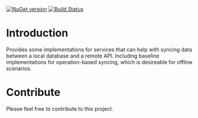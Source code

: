 [![NuGet version](https://img.shields.io/nuget/v/dotRMDY.SyncSupport.svg?style=flat)](https://www.nuget.org/packages/dotRMDY.SyncSupport/) [![Build Status](https://github.com/digitalrmdy/dotrmdy-syncsupport/actions/workflows/publish.yml/badge.svg)](https://github.com/digitalrmdy/dotrmdy-syncsupport/actions)
# Introduction 
Provides some implementations for services that can help with syncing data between a local database and a remote API.
Including baseline implementations for operation-based syncing, which is desireable for offline scenarios.
# Contribute
Please feel free to contribute to this project.
